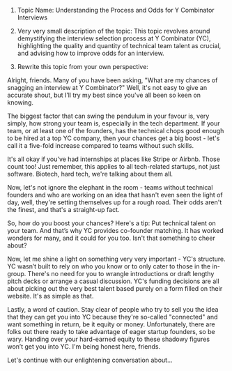 1. Topic Name: 
Understanding the Process and Odds for Y Combinator Interviews

2. Very very small description of the topic:
This topic revolves around demystifying the interview selection process at Y Combinator (YC), highlighting the quality and quantity of technical team talent as crucial, and advising how to improve odds for an interview.

3. Rewrite this topic from your own perspective:

Alright, friends. Many of you have been asking, "What are my chances of snagging an interview at Y Combinator?" Well, it's not easy to give an accurate shout, but I’ll try my best since you've all been so keen on knowing.

The biggest factor that can swing the pendulum in your favour is, very simply, how strong your team is, especially in the tech department. If your team, or at least one of the founders, has the technical chops good enough to be hired at a top YC company, then your chances get a big boost - let's call it a five-fold increase compared to teams without such skills.

It's all okay if you've had internships at places like Stripe or Airbnb. Those count too! Just remember, this applies to all tech-related startups, not just software. Biotech, hard tech, we're talking about them all.

Now, let's not ignore the elephant in the room - teams without technical founders and who are working on an idea that hasn't even seen the light of day, well, they're setting themselves up for a rough road. Their odds aren't the finest, and that's a straight-up fact.

So, how do you boost your chances? Here's a tip: Put technical talent on your team. And that’s why YC provides co-founder matching. It has worked wonders for many, and it could for you too. Isn't that something to cheer about?

Now, let me shine a light on something very very important - YC's structure. YC wasn’t built to rely on who you know or to only cater to those in the in-group. There's no need for you to wrangle introductions or draft lengthy pitch decks or arrange a casual discussion. YC's funding decisions are all about picking out the very best talent based purely on a form filled on their website. It's as simple as that. 

Lastly, a word of caution. Stay clear of people who try to sell you the idea that they can get you into YC because they're so-called "connected" and want something in return, be it equity or money. Unfortunately, there are folks out there ready to take advantage of eager startup founders, so be wary. Handing over your hard-earned equity to these shadowy figures won’t get you into YC. I'm being honest here, friends.

Let's continue with our enlightening conversation about...